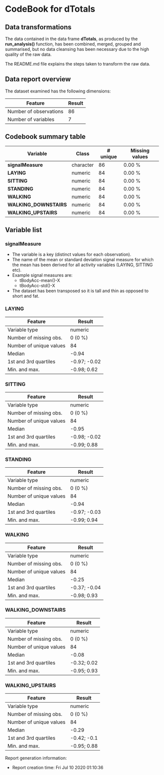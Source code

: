 # CodeBook for dTotals

## Data transformations

The data contained in the data frame **dTotals**, as produced by the **run_analysis()** function, has been combined, merged, grouped and summarised, but no data cleansing has been necessary due to the high quality of the raw data.

The README.md file explains the steps taken to transform the raw data.

## Data report overview
The dataset examined has the following dimensions:

Feature                 |  Result
----------------------- | -------
Number of observations  |      86
Number of variables     |       7


## Codebook summary table

Variable                   | Class     | # unique | Missing values
-------------------------- | --------- | -------- | --------------
**signalMeasure**          | character |       86 |         0.00 %
**LAYING**                 | numeric   |       84 |         0.00 %
**SITTING**                | numeric   |       84 |         0.00 %
**STANDING**               | numeric   |       84 |         0.00 %
**WALKING**                | numeric   |       84 |         0.00 %
**WALKING\_DOWNSTAIRS**    | numeric   |       84 |         0.00 %
**WALKING\_UPSTAIRS**      | numeric   |       84 |         0.00 %


## Variable list

### signalMeasure

* The variable is a key (distinct values for each observation).
* The name of the mean or standard deviation signal measure for which the mean has been derived for all activity variables (LAYING, SITTING etc).
* Example signal measures are:
    + tBodyAcc-mean()-X
    + tBodyAcc-std()-X
* The dataset has been transposed so it is tall and thin as opposed to short and fat.

### LAYING

Feature                   |        Result
------------------------- | -------------
Variable type             |       numeric
Number of missing obs.    |       0 (0 %)
Number of unique values   |            84
Median                    |         -0.94
1st and 3rd quartiles     |  -0.97; -0.02
Min. and max.             |   -0.98; 0.62

### SITTING

Feature                   |        Result
------------------------- | -------------
Variable type             |       numeric
Number of missing obs.    |       0 (0 %)
Number of unique values   |            84
Median                    |         -0.95
1st and 3rd quartiles     |  -0.98; -0.02
Min. and max.             |   -0.99; 0.88

### STANDING

Feature                   |        Result
------------------------- | -------------
Variable type             |       numeric
Number of missing obs.    |       0 (0 %)
Number of unique values   |            84
Median                    |         -0.94
1st and 3rd quartiles     |  -0.97; -0.03
Min. and max.             |   -0.99; 0.94

### WALKING

Feature                   |        Result
------------------------- | -------------
Variable type             |       numeric
Number of missing obs.    |       0 (0 %)
Number of unique values   |            84
Median                    |         -0.25
1st and 3rd quartiles     |  -0.37; -0.04
Min. and max.             |   -0.98; 0.93

### WALKING\_DOWNSTAIRS

Feature                   |        Result
------------------------- | -------------
Variable type             |       numeric
Number of missing obs.    |       0 (0 %)
Number of unique values   |            84
Median                    |         -0.08
1st and 3rd quartiles     |   -0.32; 0.02
Min. and max.             |   -0.95; 0.93

### WALKING\_UPSTAIRS

Feature                   |        Result
------------------------- | -------------
Variable type             |       numeric
Number of missing obs.    |       0 (0 %)
Number of unique values   |            84
Median                    |         -0.29
1st and 3rd quartiles     |   -0.42; -0.1
Min. and max.             |   -0.95; 0.88


Report generation information:
* Report creation time: Fri Jul 10 2020 01:10:36